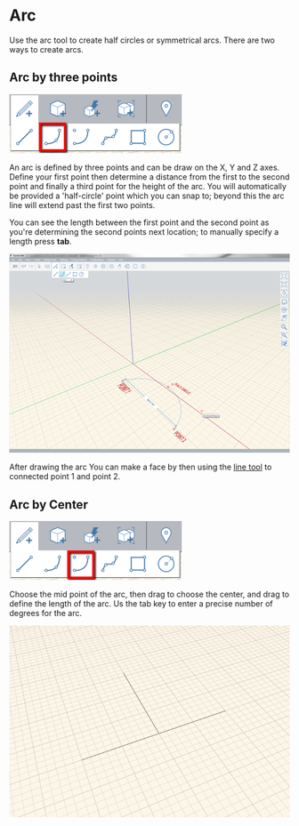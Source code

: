 # Arc

Use the arc tool to create half circles or symmetrical arcs. There are two ways to create arcs.

## Arc by three points

![](../.gitbook/assets/arc_by_3points.png)

An arc is defined by three points and can be draw on the X, Y and Z axes. Define your first point then determine a distance from the first to the second point and finally a third point for the height of the arc. You will automatically be provided a 'half-circle' point which you can snap to; beyond this the arc line will extend past the first two points.

You can see the length between the first point and the second point as you're determining the second points next location; to manually specify a length press **tab**.

![](../.gitbook/assets/arc-tool-1.png)

After drawing the arc You can make a face by then using the [line tool](line-tool.md) to connected point 1 and point 2.

## Arc by Center

![](../.gitbook/assets/arc_by_center.png)

Choose the mid point of the arc, then drag to choose the center, and drag to define the length of the arc. Us the tab key to enter a precise number of degrees for the arc.

![](../.gitbook/assets/arc_by_three_points.gif)

